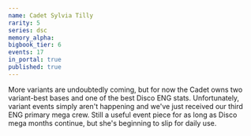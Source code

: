 ```yaml
---
name: Cadet Sylvia Tilly
rarity: 5
series: dsc
memory_alpha:
bigbook_tier: 6
events: 17
in_portal: true
published: true
---
```


More variants are undoubtedly coming, but for now the Cadet owns two variant-best bases and one of the best Disco ENG stats. Unfortunately, variant events simply aren't happening and we've just received our third ENG primary mega crew. Still a useful event piece for as long as Disco mega months continue, but she's beginning to slip for daily use.
